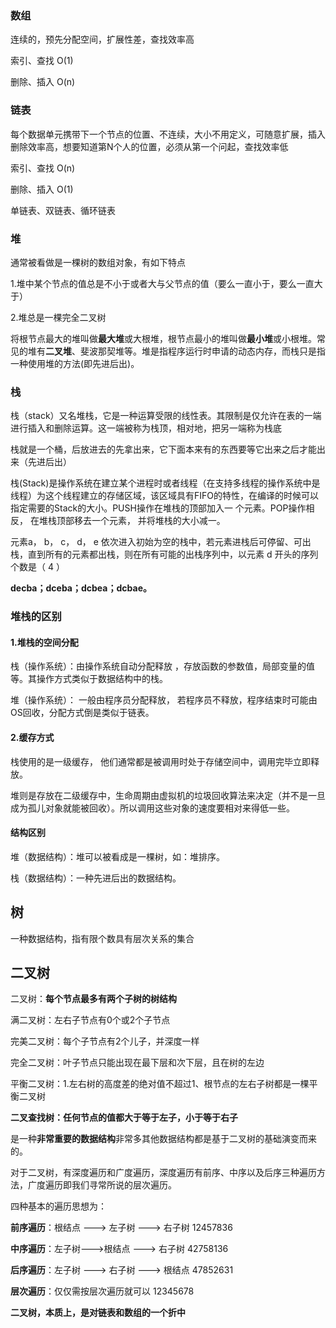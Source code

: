 ### 数组

连续的，预先分配空间，扩展性差，查找效率高

索引、查找 O\(1\)

删除、插入 O\(n\)

### 链表

每个数据单元携带下一个节点的位置、不连续，大小不用定义，可随意扩展，插入删除效率高，想要知道第N个人的位置，必须从第一个问起，查找效率低

索引、查找 O\(n\)

删除、插入 O\(1\)

单链表、双链表、循环链表

### 堆

通常被看做是一棵树的数组对象，有如下特点

1.堆中某个节点的值总是不小于或者大与父节点的值（要么一直小于，要么一直大于）

2.堆总是一棵完全二叉树

将根节点最大的堆叫做**最大堆**或大根堆，根节点最小的堆叫做**最小堆**或小根堆。常见的堆有**二叉堆**、斐波那契堆等。堆是指程序运行时申请的动态内存，而栈只是指一种使用堆的方法\(即先进后出\)。

### 栈

栈（stack）又名堆栈，它是一种运算受限的线性表。其限制是仅允许在表的一端进行插入和删除运算。这一端被称为栈顶，相对地，把另一端称为栈底

栈就是一个桶，后放进去的先拿出来，它下面本来有的东西要等它出来之后才能出来（先进后出）

栈\(Stack\)是操作系统在建立某个进程时或者线程（在支持多线程的操作系统中是线程）为这个线程建立的存储区域，该区域具有FIFO的特性，在编译的时候可以指定需要的Stack的大小。PUSH操作在堆栈的顶部加入一 个元素。POP操作相反， 在堆栈顶部移去一个元素， 并将堆栈的大小减一。

元素a， b， c， d， e 依次进入初始为空的栈中，若元素进栈后可停留、可出栈，直到所有的元素都出栈，则在所有可能的出栈序列中，以元素 d 开头的序列个数是（ 4 ）

**decba；dceba；dcbea；dcbae。**

### 堆栈的区别

#### 1.堆栈的空间分配

栈（操作系统）：由操作系统自动分配释放 ，存放函数的参数值，局部变量的值等。其操作方式类似于数据结构中的栈。

堆（操作系统）： 一般由程序员分配释放， 若程序员不释放，程序结束时可能由OS回收，分配方式倒是类似于链表。

#### 2.缓存方式

栈使用的是一级缓存， 他们通常都是被调用时处于存储空间中，调用完毕立即释放。

堆则是存放在二级缓存中，生命周期由虚拟机的垃圾回收算法来决定（并不是一旦成为孤儿对象就能被回收）。所以调用这些对象的速度要相对来得低一些。

#### 结构区别

堆（数据结构）：堆可以被看成是一棵树，如：堆排序。

栈（数据结构）：一种先进后出的数据结构。

## 树

一种数据结构，指有限个数具有层次关系的集合

## 二叉树



二叉树：**每个节点最多有两个子树的树结构**

满二叉树：左右子节点有0个或2个子节点

完美二叉树：每个子节点有2个儿子，并深度一样

完全二叉树：叶子节点只能出现在最下层和次下层，且在树的左边

平衡二叉树：1.左右树的高度差的绝对值不超过1、根节点的左右子树都是一棵平衡二叉树

**二叉查找树：任何节点的值都大于等于左子，小于等于右子**



是一种**非常重要的数据结构**非常多其他数据结构都是基于二叉树的基础演变而来的。

对于二叉树，有深度遍历和广度遍历，深度遍历有前序、中序以及后序三种遍历方法，广度遍历即我们寻常所说的层次遍历。

四种基本的遍历思想为：

**前序遍历**：根结点 ---&gt; 左子树 ---&gt; 右子树    12457836

**中序遍历**：左子树---&gt;根结点 ---&gt; 右子树    42758136

**后序遍历**：左子树 ---&gt; 右子树 ---&gt; 根结点    47852631

**层次遍历**：仅仅需按层次遍历就可以      12345678

**二叉树，本质上，是对链表和数组的一个折中**

